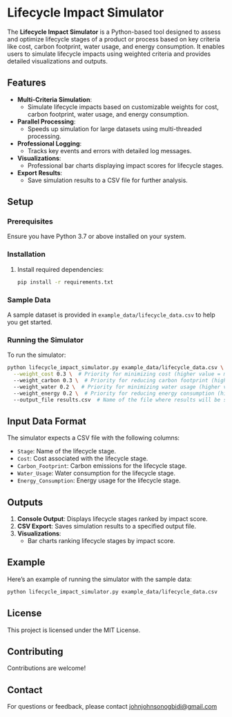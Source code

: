 # Lifecycle Impact Simulator

The **Lifecycle Impact Simulator** is a Python-based tool designed to assess and optimize lifecycle stages of a product or process based on key criteria like cost, carbon footprint, water usage, and energy consumption. It enables users to simulate lifecycle impacts using weighted criteria and provides detailed visualizations and outputs.

## Features
- **Multi-Criteria Simulation**:
  - Simulate lifecycle impacts based on customizable weights for cost, carbon footprint, water usage, and energy consumption.
- **Parallel Processing**:
  - Speeds up simulation for large datasets using multi-threaded processing.
- **Professional Logging**:
  - Tracks key events and errors with detailed log messages.
- **Visualizations**:
  - Professional bar charts displaying impact scores for lifecycle stages.
- **Export Results**:
  - Save simulation results to a CSV file for further analysis.

## Setup
### Prerequisites
Ensure you have Python 3.7 or above installed on your system.

### Installation
1. Install required dependencies:
   ```bash
   pip install -r requirements.txt
   ```

### Sample Data
A sample dataset is provided in `example_data/lifecycle_data.csv` to help you get started.

### Running the Simulator
To run the simulator:
```bash
python lifecycle_impact_simulator.py example_data/lifecycle_data.csv \
  --weight_cost 0.3 \  # Priority for minimizing cost (higher value = more focus on cost reduction)
  --weight_carbon 0.3 \  # Priority for reducing carbon footprint (higher value = more focus on low-emission stages)
  --weight_water 0.2 \  # Priority for minimizing water usage (higher value = more focus on water conservation)
  --weight_energy 0.2 \  # Priority for reducing energy consumption (higher value = more focus on efficiency)
  --output_file results.csv  # Name of the file where results will be saved
```

## Input Data Format
The simulator expects a CSV file with the following columns:
- `Stage`: Name of the lifecycle stage.
- `Cost`: Cost associated with the lifecycle stage.
- `Carbon_Footprint`: Carbon emissions for the lifecycle stage.
- `Water_Usage`: Water consumption for the lifecycle stage.
- `Energy_Consumption`: Energy usage for the lifecycle stage.

## Outputs
1. **Console Output**: Displays lifecycle stages ranked by impact score.
2. **CSV Export**: Saves simulation results to a specified output file.
3. **Visualizations**:
   - Bar charts ranking lifecycle stages by impact score.

## Example
Here’s an example of running the simulator with the sample data:
```bash
python lifecycle_impact_simulator.py example_data/lifecycle_data.csv
```

## License
This project is licensed under the MIT License. 

## Contributing
Contributions are welcome! 

## Contact
For questions or feedback, please contact johnjohnsonogbidi@gmail.com

